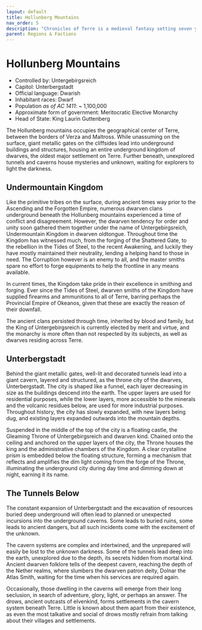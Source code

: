 ```yaml
---
layout: default
title: Hollunberg Mountains
nav_order: 5
description: "Chronicles of Terre is a medieval fantasy setting seven years in the writing, currently for dungeons & dragons 5th edition."
parent: Regions & Factions
---
```


# Hollunberg Mountains

- Controlled by: Untergebirgsreich
- Capitol: Unterbergstadt
- Official language: Dwarish
- Inhabitant races: Dwarf
- Population *as of AC 1411*: ~ 1,100,000
- Approximate form of government: Meritocratic Elective Monarchy
- Head of State: King Laurin Guttenberg

The Hollunberg mountains occupies the geographical center of Terre, between the borders of Verza and Maltross. While unassuming on the surface, giant metallic gates on the cliffsides lead into underground buildings and structures, housing an entire underground kingdom of dwarves, the oldest major settlement on Terre. Further beneath, unexplored tunnels and caverns house mysteries and unknown, waiting for explorers to light the darkness.

## Undermountain Kingdom

Like the primitive tribes on the surface, during ancient times way prior to the Ascending and the Forgotten Empire, numerous dwarven clans underground beneath the Hollunberg mountains experienced a time of conflict and disagreement. However, the dwarven tendency for order and unity soon gathered them together under the name of Untergebirgsreich, Undermountain Kingdom in dwarven oldtongue. Throughout time the Kingdom has witnessed much, from the forging of the Shattered Gate, to the rebellion in the Tides of Steel, to the recent Awakening, and luckily they have mostly maintained their neutrality, lending a helping hand to those in need. The Corruption however is an enemy to all, and the master smiths spare no effort to forge equipments to help the frontline in any means available.

In current times, the Kingdom take pride in their excellence in smithing and forging. Ever since the Tides of Steel, dwarven smiths of the Kingdom have supplied firearms and ammunitions to all of Terre, barring perhaps the Provincial Empire of Okeanos, given that these are exactly the reason of their downfall. 

The ancient clans persisted through time, inherited by blood and family, but the King of Untergebirgsreich is currently elected by merit and virtue, and the monarchy is more often than not respected by its subjects, as well as dwarves residing across Terre.

## Unterbergstadt

Behind the giant metallic gates, well-lit and decorated tunnels lead into a giant cavern, layered and structured, as the throne city of the dwarves, Unterbergstadt. The city is shaped like a funnel, each layer decreasing in size as the buildings descend into the earth. The upper layers are used for residential purposes, while the lower layers, more accessible to the minerals and the volcanic residues below, are used for more industrial purposes. Throughout history, the city has slowly expanded, with new layers being dug, and existing layers expanded outwards into the mountain depths. 

Suspended in the middle of the top of the city is a floating castle, the Gleaming Throne of Untergebirgsreich and dwarven kind. Chained onto the ceiling and anchored on the upper layers of the city, the Throne houses the king and the administrative chambers of the Kingdom. A clear crystalline prism is embedded below the floating structure, forming a mechanism that reflects and amplifies the dim light coming from the forge of the Throne, illuminating the underground city during day time and dimming down at night, earning it its name.

## The Tunnels Below

The constant expansion of Unterbergstadt and the excavation of resources buried deep underground will often lead to planned or unexpected incursions into the underground caverns. Some leads to buried ruins, some leads to ancient dangers, but all such incidents come with the excitement of the unknown. 

The cavern systems are complex and intertwined, and the unprepared will easily be lost to the unknown darkness. Some of the tunnels lead deep into the earth, unexplored due to the depth, its secrets hidden from mortal kind. Ancient dwarven folklore tells of the deepest cavern, reaching the depth of the Nether realms, where slumbers the dwarven patron deity, Dolnar the Atlas Smith, waiting for the time when his services are required again.

Occasionally, those dwelling in the caverns will emerge from their long seclusion, in search of adventure, glory, light, or perhaps an answer. The drows, ancient outcasts of elvenkind, forms settlements in the cavern system beneath Terre. Little is known about them apart from their existence, as even the most talkative and social of drows mostly refrain from talking about their villages and settlements.